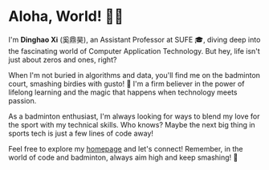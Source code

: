 # Aloha, World! 🌺🌴 

I'm **Dinghao Xi** (奚鼎昊), an Assistant Professor at SUFE 🎓, diving deep into the fascinating world of Computer Application Technology. But hey, life isn't just about zeros and ones, right? 

When I'm not buried in algorithms and data, you'll find me on the badminton court, smashing birdies with gusto! 🏸 I'm a firm believer in the power of lifelong learning and the magic that happens when technology meets passion.

As a badminton enthusiast, I'm always looking for ways to blend my love for the sport with my technical skills. Who knows? Maybe the next big thing in sports tech is just a few lines of code away!

Feel free to explore my [homepage](https://dinghaoxi.github.io/) and let's connect! Remember, in the world of code and badminton, always aim high and keep smashing! 🚀
